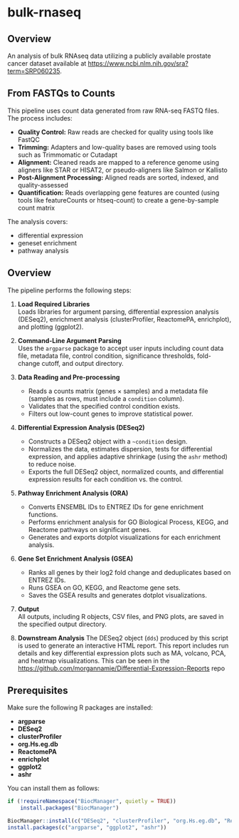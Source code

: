 # bulk-rnaseq

## Overview
An analysis of bulk RNAseq data utilizing a publicly available prostate cancer dataset available at https://www.ncbi.nlm.nih.gov/sra?term=SRP060235.

## From FASTQs to Counts
This pipeline uses count data generated from raw RNA-seq FASTQ files. The process includes:
- **Quality Control:** Raw reads are checked for quality using tools like FastQC
- **Trimming:** Adapters and low-quality bases are removed using tools such as Trimmomatic or Cutadapt
- **Alignment:** Cleaned reads are mapped to a reference genome using aligners like STAR or HISAT2, or pseudo-aligners like Salmon or Kallisto
- **Post-Alignment Processing:** Aligned reads are sorted, indexed, and quality-assessed
- **Quantification:** Reads overlapping gene features are counted (using tools like featureCounts or htseq-count) to create a gene-by-sample count matrix

The analysis covers:

- differential expression
- geneset enrichment
- pathway analysis

## Overview

The pipeline performs the following steps:

1. **Load Required Libraries**  
   Loads libraries for argument parsing, differential expression analysis (DESeq2), enrichment analysis (clusterProfiler, ReactomePA, enrichplot), and plotting (ggplot2).

2. **Command-Line Argument Parsing**  
   Uses the `argparse` package to accept user inputs including count data file, metadata file, control condition, significance thresholds, fold-change cutoff, and output directory.

3. **Data Reading and Pre-processing**  
   - Reads a counts matrix (genes × samples) and a metadata file (samples as rows, must include a `condition` column).  
   - Validates that the specified control condition exists.  
   - Filters out low-count genes to improve statistical power.

4. **Differential Expression Analysis (DESeq2)**  
   - Constructs a DESeq2 object with a `~condition` design.  
   - Normalizes the data, estimates dispersion, tests for differential expression, and applies adaptive shrinkage (using the `ashr` method) to reduce noise.
   - Exports the full DESeq2 object, normalized counts, and differential expression results for each condition vs. the control.

5. **Pathway Enrichment Analysis (ORA)**  
   - Converts ENSEMBL IDs to ENTREZ IDs for gene enrichment functions.  
   - Performs enrichment analysis for GO Biological Process, KEGG, and Reactome pathways on significant genes.  
   - Generates and exports dotplot visualizations for each enrichment analysis.

6. **Gene Set Enrichment Analysis (GSEA)**  
   - Ranks all genes by their log2 fold change and deduplicates based on ENTREZ IDs.  
   - Runs GSEA on GO, KEGG, and Reactome gene sets.  
   - Saves the GSEA results and generates dotplot visualizations.

7. **Output**  
   All outputs, including R objects, CSV files, and PNG plots, are saved in the specified output directory.

8. **Downstream Analysis**
   The DESeq2 object (`dds`) produced by this script is used to generate an interactive HTML report. This report includes run details and key differential expression  plots such as MA, volcano, PCA, and heatmap visualizations. This can be seen in the https://github.com/morgannamie/Differential-Expression-Reports repo


## Prerequisites

Make sure the following R packages are installed:

- **argparse**
- **DESeq2**
- **clusterProfiler**
- **org.Hs.eg.db**
- **ReactomePA**
- **enrichplot**
- **ggplot2**
- **ashr**

You can install them as follows:

```r
if (!requireNamespace("BiocManager", quietly = TRUE))
    install.packages("BiocManager")

BiocManager::install(c("DESeq2", "clusterProfiler", "org.Hs.eg.db", "ReactomePA", "enrichplot"))
install.packages(c("argparse", "ggplot2", "ashr"))
